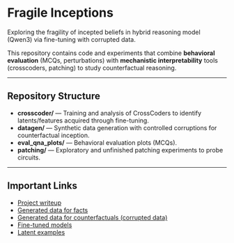 # Fragile Inceptions

Exploring the fragility of incepted beliefs in hybrid reasoning model (Qwen3) via fine-tuning with corrupted data.

This repository contains code and experiments that combine **behavioral evaluation** (MCQs, perturbations) with **mechanistic interpretability** tools (crosscoders, patching) to study counterfactual reasoning.

---

## Repository Structure

* **crosscoder/** — Training and analysis of CrossCoders to identify latents/features acquired through fine-tuning.
* **datagen/** — Synthetic data generation with controlled corruptions for counterfactual inception.
* **eval\_qna\_plots/** — Behavioral evaluation plots (MCQs).
* **patching/** — Exploratory and unfinished patching experiments to probe circuits.

---

## Important Links

* [Project writeup](https://docs.google.com/document/d/1bRGN_LGHJcwbkWnSAT1lyNGf0xfOOa52cINZWspRats/edit?usp=sharing)
* [Generated data for facts](https://huggingface.co/datasets/Bhalewow/MATS_dataset_qwen)
* [Generated data for counterfactuals (corrupted data)](https://huggingface.co/datasets/Bhalewow/MATS_dataset)
* [Fine-tuned models](https://huggingface.co/collections/Bhalewow/mats-project-68ae115e63ae2d03c37e744e)
* [Latent examples](https://drive.google.com/drive/folders/1EKJfB8dE8KjoXYzUxTSPnOn8g2sqwv13?usp=sharing)

